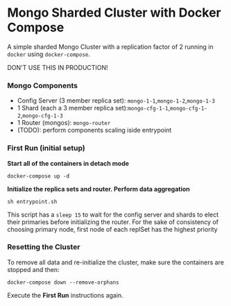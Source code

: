 Mongo Sharded Cluster with Docker Compose
=========================================
A simple sharded Mongo Cluster with a replication factor of 2 running in `docker` using `docker-compose`.

DON'T USE THIS IN PRODUCTION!

### Mongo Components

* Config Server (3 member replica set): `mongo-1-1`,`mongo-1-2`,`mongo-1-3`
* 1 Shard (each a 3 member replica set):`mongo-cfg-1-1`,`mongo-cfg-1-2`,`mongo-cfg-1-3`
* 1 Router (mongos): `mongo-router`
* (TODO): perform components scaling iside entrypoint

### First Run (initial setup)
**Start all of the containers in detach mode**

```
docker-compose up -d
```

**Initialize the replica sets and router. Perform data aggregation**

```
sh entrypoint.sh
```

This script has a `sleep 15` to wait for the config server and shards to elect their primaries before initializing the router. For the sake of consistency of choosing primary node, first node of each replSet has the highest priority


### Resetting the Cluster
To remove all data and re-initialize the cluster, make sure the containers are stopped and then:

```
docker-compose down --remove-orphans
```

Execute the **First Run** instructions again.
